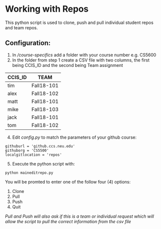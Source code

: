 
# Working with Repos

This python script is used to clone, push and pull individual student repos and team repos.

## Configuration: 

1.  In */course-specifics* add a folder with your course number e.g. CS5600 
2.  In the folder from step 1 create a CSV file with two columns, the first being CCIS_ID and the second being Team assignment 

| CCIS_ID  | TEAM |
| ------------- | ------------- |
| tim  | Fall18-101  |
| alex  | Fall18-102  |
| matt  | Fall18-101  |
| mike  | Fall18-103  |
| jack  | Fall18-101  |
| tom  | Fall18-102  |


4. Edit *config.py* to match the parameters of your github course:

```
githuburl = 'github.ccs.neu.edu'
githuborg = 'CS5500'
localgitlocation = 'repos'
```
5. Execute the python script with:

```python maineditrepo.py```

You will be promted to enter one of the follow four (4) options:
   1. Clone
   2. Pull
   3. Push
   4. Quit 
   
  *Pull and Push will also ask if this is a team or individual request which will allow the script to pull the correct information from the csv file* 
